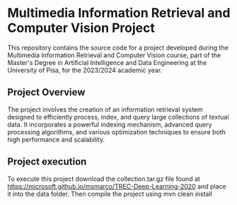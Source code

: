 # Multimedia Information Retrieval and Computer Vision Project

This repository contains the source code for a project developed during the Multimedia Information Retrieval and Computer Vision course, part of the Master's Degree in Artificial Intelligence and Data Engineering at the University of Pisa, for the 2023/2024 academic year.

## Project Overview

The project involves the creation of an information retrieval system designed to efficiently process, index, and query large collections of textual data. It incorporates a powerful indexing mechanism, advanced query processing algorithms, and various optimization techniques to ensure both high performance and scalability.

## Project execution

To execute this project download the collection.tar.gz file found at https://microsoft.github.io/msmarco/TREC-Deep-Learning-2020 and place it into the data folder. Then compile the project using mvn clean install